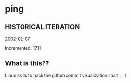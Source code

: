 # ping

## HISTORICAL ITERATION
2002-02-07

Incremented: 1711

## What is this?? 
Linux skills to hack the github commit visualization chart `;-)`
